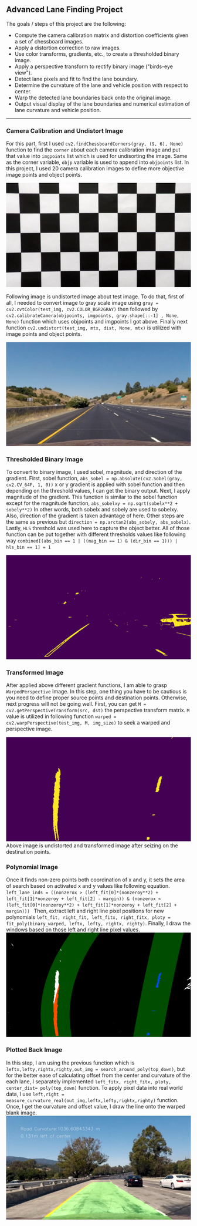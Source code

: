 ## Advanced Lane Finding Project

The goals / steps of this project are the following:

* Compute the camera calibration matrix and distortion coefficients given a set of chessboard images.
* Apply a distortion correction to raw images.
* Use color transforms, gradients, etc., to create a thresholded binary image.
* Apply a perspective transform to rectify binary image ("birds-eye view").
* Detect lane pixels and fit to find the lane boundary.
* Determine the curvature of the lane and vehicle position with respect to center.
* Warp the detected lane boundaries back onto the original image.
* Output visual display of the lane boundaries and numerical estimation of lane curvature and vehicle position.

[image1]: ./output_images/UndistortedCalibrationImage1.jpg
[image2]: ./output_images/UndistortedTestImage1.jpg
[image3]: ./output_images/BinaryTestImage1.jpg
[image4]: ./output_images/WarpedTestImage1.jpg
[image5]: ./output_images/PolynomialTestImage1.jpg
[image6]: ./output_images/PlottedBackTestImage1.jpg
---
### Camera Calibration and Undistort Image

For this part, first I used ```cv2.findChessboardCorners(gray, (9, 6), None)``` function to find the ```corner``` about each camera calibration image and put that value into ```imgpoints``` list which is used for undisorting the image. Same as the corner variable, ```objp``` variable is used to append into ```objpoints``` list. In this project, I used 20 camera calibration images to define more objective image points and object points. 

![CalibrationImage][image1]


Following image is undistorted image about test image. To do that, first of all, I needed to convert image to gray scale image using ```gray = cv2.cvtColor(test_img, cv2.COLOR_BGR2GRAY)``` then followed by ```cv2.calibrateCamera(objpoints, imgpoints, gray.shape[::-1] , None, None)``` function which uses objpoints and imgpoints I got above. Finally next function ```cv2.undistort(test_img, mtx, dist, None, mtx)``` is utilized with image points and object points. 
    

![UndistortedTestImage][image2]


### Thresholded Binary Image

To convert to binary image, I used sobel, magnitude, and direction of the gradient. First, sobel function, ```abs_sobel = np.absolute(cv2.Sobel(gray, cv2.CV_64F, 1, 0))``` x or y gradient is applied with sobel function and then depending on the threshold values, I can get the binary output. Next, I apply magnitude of the gradient. This function is similar to the sobel function except for the magnitude function, ```abs_sobelxy = np.sqrt(sobelx**2 + sobely**2)``` In other words, both sobelx and sobely are used to sobelxy. Also, direction of the gradient is taken advantage of here. Other steps are the same as previous but ```direction = np.arctan2(abs_sobely, abs_sobelx)```. Lastly, ```HLS``` threshold was used here to capture the object better. All of those function can be put together with different thresholds values like following way ```combined[(abs_bin == 1 | ((mag_bin == 1) & (dir_bin == 1))) | hls_bin == 1] = 1``` 


![BinaryImage][image3]


### Transformed Image
    
After applied above different gradient functions, I am able to grasp ```WarpedPerspective``` Image. In this step, one thing you have to be cautious is you need to define proper source points and destination points. Otherwise, next progress will not be going well. First, you can get ```M = cv2.getPerspectiveTransform(src, dst)``` the perspective transform matrix. ```M``` value is utilized in following function ```warped = cv2.warpPerspective(test_img, M, img_size)``` to seek a warped and perspective image. 
    
![BinaryImage][image4]
Above image is undistorted and transformed image after seizing on the destination points.


### Polynomial Image

Once it finds non-zero points both coordination of x and y, it sets the area of search based on activated x and y values like following equation. ```left_lane_inds = ((nonzerox > (left_fit[0]*(nonzeroy**2) + left_fit[1]*nonzeroy + left_fit[2] - margin)) & (nonzerox < (left_fit[0]*(nonzeroy**2) + left_fit[1]*nonzeroy + left_fit[2] + margin))) ``` Then, extract left and right line pixel positions for new polynomials ```left_fit, right_fit, left_fitx, right_fitx, ploty = fit_poly(binary_warped, leftx, lefty, rightx, righty)```. Finally, I draw the windows based on those left and right line pixel values. 
![BinaryImage][image5]


### Plotted Back Image

In this step, I am using the previous function which is ```leftx,lefty,rightx,righty,out_img = search_around_poly(top_down)```, but for the better ease of calculating offset from the center and curvature of the each lane, I separately implemented ```left_fitx, right_fitx, ploty, center_dist= poly(top_down)``` function. To apply pixel data into real world data, I use ```left,right = measure_curvature_real(out_img,leftx,lefty,rightx,righty)``` function. Once, I get the curvature and offset value, I draw the line onto the warped blank image.
![BinaryImage][image6]